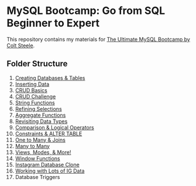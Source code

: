 # MySQL Bootcamp: Go from SQL Beginner to Expert
This repository contains my materials for [The Ultimate MySQL Bootcamp by Colt Steele](https://www.udemy.com/course/the-ultimate-mysql-bootcamp-go-from-sql-beginner-to-expert/?couponCode=ST18MT12125AUS).

## Folder Structure
1. [Creating Databases & Tables](https://github.com/ndomah/MySQL-Bootcamp-Go-from-SQL-Beginner-to-Expert/tree/main/1.%20Creating%20Databases%20%26%20Tables)
2. [Inserting Data](https://github.com/ndomah/MySQL-Bootcamp-Go-from-SQL-Beginner-to-Expert/tree/main/2.%20Inserting%20Data)
3. [CRUD Basics](https://github.com/ndomah/MySQL-Bootcamp-Go-from-SQL-Beginner-to-Expert/tree/main/3.%20CRUD%20Basics)
4. [CRUD Challenge](https://github.com/ndomah/MySQL-Bootcamp-Go-from-SQL-Beginner-to-Expert/tree/main/4.%20CRUD%20Challenge)
5. [String Functions](https://github.com/ndomah/MySQL-Bootcamp-Go-from-SQL-Beginner-to-Expert/tree/main/5.%20String%20Functions)
6. [Refining Selections](https://github.com/ndomah/MySQL-Bootcamp-Go-from-SQL-Beginner-to-Expert/tree/main/6.%20Refining%20Selections)
7. [Aggregate Functions](https://github.com/ndomah/MySQL-Bootcamp-Go-from-SQL-Beginner-to-Expert/tree/main/7.%20Aggregate%20Functions)
8. [Revisiting Data Types](https://github.com/ndomah/MySQL-Bootcamp-Go-from-SQL-Beginner-to-Expert/tree/main/8.%20Revisiting%20Data%20Types)
9. [Comparison & Logical Operators](https://github.com/ndomah/MySQL-Bootcamp-Go-from-SQL-Beginner-to-Expert/tree/main/9.%20Comparison%20%26%20Logical%20Operators)
10. [Constraints & ALTER TABLE](https://github.com/ndomah/MySQL-Bootcamp-Go-from-SQL-Beginner-to-Expert/tree/main/10.%20Constraints%20&%20ALTER%20TABLE)
11. [One to Many & Joins](https://github.com/ndomah/MySQL-Bootcamp-Go-from-SQL-Beginner-to-Expert/tree/main/11.%20One%20to%20Many%20&%20Joins)
12. [Many to Many](https://github.com/ndomah/MySQL-Bootcamp-Go-from-SQL-Beginner-to-Expert/tree/main/12.%20Many%20to%20Many)
13. [Views, Modes, & More!](https://github.com/ndomah/MySQL-Bootcamp-Go-from-SQL-Beginner-to-Expert/tree/main/13.%20Views%2C%20Modes%2C%20%26%20More!)
14. [Window Functions](https://github.com/ndomah/MySQL-Bootcamp-Go-from-SQL-Beginner-to-Expert/tree/main/14.%20Window%20Functions)
15. [Instagram Database Clone](https://github.com/ndomah/MySQL-Bootcamp-Go-from-SQL-Beginner-to-Expert/tree/main/15.%20Instagram%20Database%20Clone)
16. [Working with Lots of IG Data](https://github.com/ndomah/MySQL-Bootcamp-Go-from-SQL-Beginner-to-Expert/tree/main/16.%20Working%20with%20Lots%20of%20IG%20Data)
17. Database Triggers
